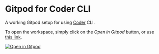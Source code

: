 # Gitpod for Coder CLI

A working Gitpod setup for using [Coder](https://coder.com) CLI.

To open the workspace, simply click on the *Open in Gitpod* button, or use [this link](https://gitpod.io/#https://github.com/LostInBrittany/codercom-cli-gitpod.git).

[![Open in Gitpod](https://gitpod.io/button/open-in-gitpod.svg)](https://gitpod.io/#https://github.com/LostInBrittany/codercom-cli-gitpod.git)


